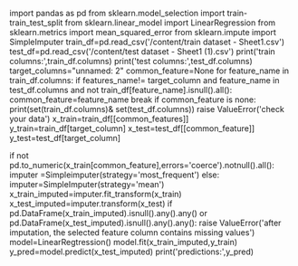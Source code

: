 import pandas as pd
from sklearn.model_selection import train-train_test_split
from sklearn.linear_model import LinearRegression
from sklearn.metrics import mean_squared_error
from sklearn.impute import SimpleImputer
train_df=pd.read_csv('/content/train dataset - Sheet1.csv')
test_df=pd.read_csv('/content/test dataset - Sheet1 (1).csv')
print('train columns:',train_df.columns)
print('test columns:',test_df.columns)
target_columns="unnamed: 2"
common_feature=None
for feature_name in train_df.columns:
  if features_name!= target_column and feature_name in test_df.columns and not train_df[feature_name].isnull().all():
    common_feature=feature_name
    break
if common_feature is none:
  print(set(train_df.columns)& set(test_df.columns))
  raise ValueError('check your data')
  x_train=train_df[[common_features]]
  y_train=train_df[target_column]
  x_test=test_df[[common_feature]]
  y_test=test_df[target_column]

  if not pd.to_numeric(x_train[common_feature],errors='coerce').notnull().all():
    imputer =Simpleimputer(strategy='most_frequent')
  else:
    imputer=SimpleImputer(strategy='mean')
  x_train_imputed=imputer.fit_transform(x_train)
  x_test_imputed=imputer.transform(x_test)
  if pd.DataFrame(x_train_imputed).isnull().any().any() or pd.DataFrame(x_test_imputed).isnull().any().any():
    raise ValueError('after imputation, the selected feature column contains missing values')
  model=LinearRegtression()
  model.fit(x_train_imputed,y_train)
  y_pred=model.predict(x_test_imputed)
  print('predictions:',y_pred)
